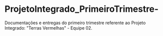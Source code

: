 # ProjetoIntegrado_PrimeiroTrimestre-
Documentações e entregas do primeiro trimestre referente ao Projeto Integrado: "Terras Vermelhas" - Equipe 02.  
